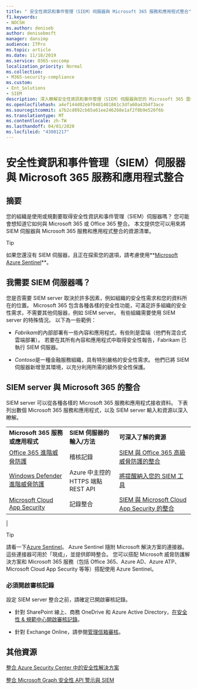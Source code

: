 ```yaml
---
title: " 安全性資訊和事件管理（SIEM）伺服器與 Microsoft 365 服務和應用程式整合"
f1.keywords:
- NOCSH
ms.author: deniseb
author: denisebmsft
manager: dansimp
audience: ITPro
ms.topic: article
ms.date: 11/18/2019
ms.service: O365-seccomp
localization_priority: Normal
ms.collection:
- M365-security-compliance
ms.custom:
- Ent_Solutions
- SIEM
description: 深入瞭解安全性資訊和事件管理（SIEM）伺服器與您的 Microsoft 365 雲端服務和應用程式的整合
ms.openlocfilehash: a4ef144d02ebf0481481861c3dfa60a43b4f3ace
ms.sourcegitcommit: a7b2cd892cb65a61ee246268e1af2f8b9e526f6b
ms.translationtype: MT
ms.contentlocale: zh-TW
ms.lasthandoff: 04/01/2020
ms.locfileid: "43081217"
---
```

# <a name="security-information-and-event-management-siem-server-integration-with-microsoft-365-services-and-applications"></a>安全性資訊和事件管理（SIEM）伺服器與 Microsoft 365 服務和應用程式整合

## <a name="summary"></a>摘要

您的組織是使用或規劃要取得安全性資訊和事件管理（SIEM）伺服器嗎？ 您可能會想知道它如何與 Microsoft 365 或 Office 365 整合。 本文提供您可以用來將 SIEM 伺服器與 Microsoft 365 服務和應用程式整合的資源清單。

> [!TIP]
> 如果您還沒有 SIEM 伺服器，且正在探索您的選項，請考慮使用**[Microsoft Azure Sentinel](https://docs.microsoft.com/azure/sentinel/overview)**。

## <a name="do-i-need-a-siem-server"></a>我需要 SIEM 伺服器嗎？

您是否需要 SIEM server 取決於許多因素，例如組織的安全性需求和您的資料所在的位置。 Microsoft 365 包含各種各樣的安全性功能，可滿足許多組織的安全性需求，不需要其他伺服器，例如 SIEM server。 有些組織需要使用 SIEM server 的特殊情況。 以下為一些範例：

- *Fabrikam*的內部部署有一些內容和應用程式，有些則是雲端（他們有混合式雲端部署）。 若要在其所有內容和應用程式中取得安全性報告，Fabrikam 已執行 SIEM 伺服器。

- *Contoso*是一種金融服務組織，具有特別嚴格的安全性需求。 他們已將 SIEM 伺服器新增至其環境，以充分利用所需的額外安全性保護。

## <a name="siem-server-integration-with-microsoft-365"></a>SIEM server 與 Microsoft 365 的整合

SIEM server 可以從各種各樣的 Microsoft 365 服務和應用程式接收資料。 下表列出數個 Microsoft 365 服務和應用程式，以及 SIEM server 輸入和資源以深入瞭解。

||||
|---|---|---|
|**Microsoft 365 服務或應用程式**|**SIEM 伺服器的輸入/方法**|**可深入了解的資源**|
|[Office 365 進階威脅防護](office-365-atp.md)|稽核記錄|[SIEM 與 Office 365 高級威脅防護的整合](siem-integration-with-office-365-ti.md)|
|[Windows Defender 進階威脅防護](https://docs.microsoft.com/windows/security/threat-protection/)|Azure 中主控的 HTTPS 端點 <br/>REST API|[將提醒納入您的 SIEM 工具](https://docs.microsoft.com/windows/security/threat-protection/microsoft-defender-atp/configure-siem)|
|[Microsoft Cloud App Security](https://docs.microsoft.com/cloud-app-security/what-is-cloud-app-security)|記錄整合|[SIEM 與 Microsoft Cloud App Security 的整合](https://docs.microsoft.com/cloud-app-security/siem)|
|

> [!TIP]
> 請看一下[Azure Sentinel](https://docs.microsoft.com/azure/sentinel/overview)。 Azure Sentinel 隨附 Microsoft 解決方案的連接器。 這些連接器可用於「現成」，並提供即時整合。 您可以搭配 Microsoft 威脅防護解決方案和 Microsoft 365 服務（包括 Office 365、Azure AD、Azure ATP、Microsoft Cloud App Security 等等）搭配使用 Azure Sentinel。

### <a name="audit-logging-must-be-turned-on"></a>必須開啟審核記錄

設定 SIEM server 整合之前，請確定已開啟審核記錄。

- 針對 SharePoint 線上、商務 OneDrive 和 Azure Active Directory，[在安全性 & 規範中心開啟審核記錄](../../compliance/turn-audit-log-search-on-or-off.md)。

- 針對 Exchange Online，請參閱[管理信箱審核](../../compliance/enable-mailbox-auditing.md)。

## <a name="more-resources"></a>其他資源

[整合 Azure Security Center 中的安全性解決方案](https://docs.microsoft.com/azure/security-center/security-center-partner-integration#exporting-data-to-a-siem)

[整合 Microsoft Graph 安全性 API 警示與 SIEM](https://docs.microsoft.com/graph/security-integration)
